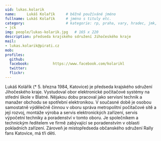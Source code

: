 ```yaml
---
uid: lukas.kolarik
name:     Lukáš Kolařík  	# běžně používáné jméno
fullname: Lukáš Kolařík  	# jméno s tituly etc.
category:                 	# kategorie: rp, praha, vary, hradec, jmk, senat
- jck
img: people/lukas-kolarik.jpg   # 165 x 220
description: předseda krajského sdružení Jihočeského kraje           	# kratký popis, max 160 znaků
mail:
- lukas.kolarik@pirati.cz
mob:			  
profiles:
  github:                 
  facebook: 		  https://www.facebook.com/kolarikl
  twitter: 		  
  flickr:     		  
---
```


Lukáš Kolářík (* 5. března 1984, Katovice) je předseda krajského sdružení Jihočeského kraje. Vystudoval obor elektronické počítačové systémy na střední škole v Blatné. Nějakou dobu pracoval jako servisní technik a manažer obchodu se spotřební elektronikou. V současné době je osobou samostatně výdělečně činnou v oboru správa metropolitní počítačové sítě a její rozvoj, montáže výroba a servis elektronických zařízení, servis výpočetní techniky a poradenství v tomto oboru. Je společníkem a technickým ředitelem ve firmě zabývající se poradenstvím v oblasti pokladních zařízení. Zároveň je místopředseda občanského sdružení Rally fans Katovice, má tři děti.
